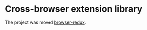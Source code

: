 # Cross-browser extension library

The project was moved [browser-redux](https://github.com/zalmoxisus/browser-redux).